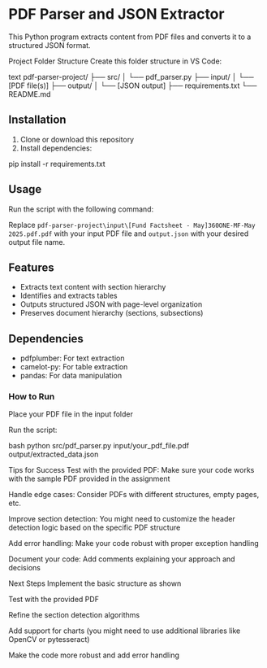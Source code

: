 # PDF Parser and JSON Extractor

This Python program extracts content from PDF files and converts it to a structured JSON format.


Project Folder Structure
Create this folder structure in VS Code:

text
pdf-parser-project/
├── src/
│   └── pdf_parser.py
├── input/
│   └── [PDF file(s)]
├── output/
│   └── [JSON output]
├── requirements.txt
└── README.md


## Installation

1. Clone or download this repository
2. Install dependencies:

pip install -r requirements.txt

## Usage

Run the script with the following command:

Replace `pdf-parser-project\input\[Fund Factsheet - May]360ONE-MF-May 2025.pdf.pdf` with your input PDF file and `output.json` with your desired output file name.

## Features

- Extracts text content with section hierarchy
- Identifies and extracts tables
- Outputs structured JSON with page-level organization
- Preserves document hierarchy (sections, subsections)

## Dependencies

- pdfplumber: For text extraction
- camelot-py: For table extraction
- pandas: For data manipulation


### How to Run
Place your PDF file in the input folder

Run the script:

bash
python src/pdf_parser.py input/your_pdf_file.pdf output/extracted_data.json

Tips for Success
Test with the provided PDF: Make sure your code works with the sample PDF provided in the assignment

Handle edge cases: Consider PDFs with different structures, empty pages, etc.

Improve section detection: You might need to customize the header detection logic based on the specific PDF structure

Add error handling: Make your code robust with proper exception handling

Document your code: Add comments explaining your approach and decisions

Next Steps
Implement the basic structure as shown

Test with the provided PDF

Refine the section detection algorithms

Add support for charts (you might need to use additional libraries like OpenCV or pytesseract)

Make the code more robust and add error handling